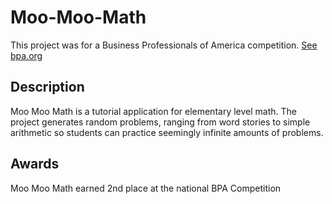 # Moo-Moo-Math

This project was for a Business Professionals of America competition. [See bpa.org](https://www.bpa.org)

## Description

Moo Moo Math is a tutorial application for elementary level math. The project generates random problems, ranging from word stories to simple arithmetic so students can practice seemingly infinite amounts of problems.

## Awards

Moo Moo Math earned 2nd place at the national BPA Competition
